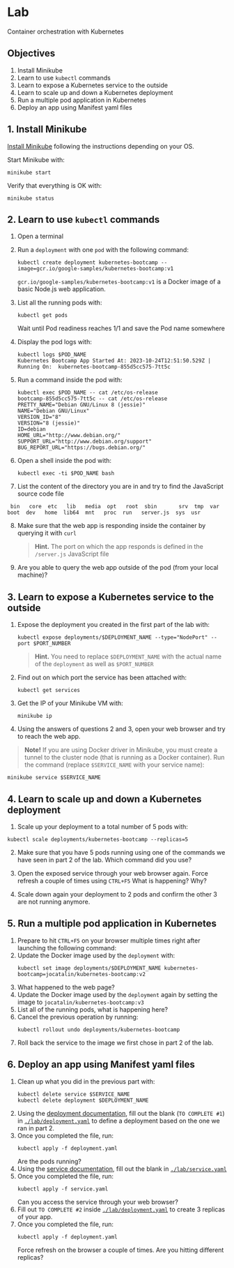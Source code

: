 # Lab

Container orchestration with Kubernetes

## Objectives

1. Install Minikube
2. Learn to use `kubectl` commands
3. Learn to expose a Kubernetes service to the outside
4. Learn to scale up and down a Kubernetes deployment
5. Run a multiple pod application in Kubernetes
6. Deploy an app using Manifest yaml files

## 1. Install Minikube

[Install Minikube](https://kubernetes.io/docs/tasks/tools/install-minikube/) following the instructions depending on your OS.

Start Minikube with:

```
minikube start
```

Verify that everything is OK with:

```
minikube status
```

## 2. Learn to use `kubectl` commands

1. Open a terminal

2. Run a `deployment` with one `pod` with the following command:
   ```
   kubectl create deployment kubernetes-bootcamp --image=gcr.io/google-samples/kubernetes-bootcamp:v1
   ```
   `gcr.io/google-samples/kubernetes-bootcamp:v1` is a Docker image of a basic Node.js web application.
3. List all the running pods with:
   ```
   kubectl get pods
   ```
   Wait until Pod readiness reaches 1/1 and save the Pod name somewhere
4. Display the pod logs with:
   ```
   kubectl logs $POD_NAME
   Kubernetes Bootcamp App Started At: 2023-10-24T12:51:50.529Z | Running On:  kubernetes-bootcamp-855d5cc575-7tt5c
   ```
5. Run a command inside the pod with:

   ```
   kubectl exec $POD_NAME -- cat /etc/os-release
   bootcamp-855d5cc575-7tt5c -- cat /etc/os-release
   PRETTY_NAME="Debian GNU/Linux 8 (jessie)"
   NAME="Debian GNU/Linux"
   VERSION_ID="8"
   VERSION="8 (jessie)"
   ID=debian
   HOME_URL="http://www.debian.org/"
   SUPPORT_URL="http://www.debian.org/support"
   BUG_REPORT_URL="https://bugs.debian.org/"
   ```

6. Open a shell inside the pod with:
   ```
   kubectl exec -ti $POD_NAME bash
   ```
7. List the content of the directory you are in and try to find the JavaScript source code file

```
 bin   core  etc   lib	 media	opt   root  sbin       srv  tmp  var boot  dev   home  lib64  mnt	proc  run   server.js  sys  usr
```

8. Make sure that the web app is responding inside the container by querying it with `curl`

   > **Hint.** The port on which the app responds is defined in the `/server.js` JavaScript file

9. Are you able to query the web app outside of the pod (from your local machine)?

## 3. Learn to expose a Kubernetes service to the outside

1. Expose the deployment you created in the first part of the lab with:

   ```
   kubectl expose deployments/$DEPLOYMENT_NAME --type="NodePort" --port $PORT_NUMBER
   ```

   > **Hint.** You need to replace `$DEPLOYMENT_NAME` with the actual name of the `deployment` as well as `$PORT_NUMBER`

2. Find out on which port the service has been attached with:
   ```
   kubectl get services
   ```
3. Get the IP of your Minikube VM with:
   ```
   minikube ip
   ```
4. Using the answers of questions 2 and 3, open your web browser and try to reach the web app.

> **Note!** If you are using Docker driver in Minikube, you must create a tunnel to the cluster node (that is running as a Docker container). Run the command (replace `$SERVICE_NAME` with your service name):

```
minikube service $SERVICE_NAME
```

## 4. Learn to scale up and down a Kubernetes deployment

1. Scale up your deployment to a total number of 5 pods with:

```
kubectl scale deployments/kubernetes-bootcamp --replicas=5
```

2. Make sure that you have 5 pods running using one of the commands we have seen in part 2 of the lab. Which command did you use?

3. Open the exposed service through your web browser again.
   Force refresh a couple of times using `CTRL+F5`
   What is happening? Why?
4. Scale down again your deployment to 2 pods and confirm the other 3 are not running anymore.

## 5. Run a multiple pod application in Kubernetes

1. Prepare to hit `CTRL+F5` on your browser multiple times right after launching the following command:
2. Update the Docker image used by the `deployment` with:
   ```
   kubectl set image deployments/$DEPLOYMENT_NAME kubernetes-bootcamp=jocatalin/kubernetes-bootcamp:v2
   ```
3. What happened to the web page?
4. Update the Docker image used by the `deployment` again by setting the image to `jocatalin/kubernetes-bootcamp:v3`
5. List all of the running pods, what is happening here?
6. Cancel the previous operation by running:
   ```
   kubectl rollout undo deployments/kubernetes-bootcamp
   ```
7. Roll back the service to the image we first chose in part 2 of the lab.

## 6. Deploy an app using Manifest yaml files

1. Clean up what you did in the previous part with:
   ```
   kubectl delete service $SERVICE_NAME
   kubectl delete deployment $DEPLOYMENT_NAME
   ```
2. Using the [deployment documentation](https://kubernetes.io/docs/concepts/workloads/controllers/deployment/), fill out the blank (`TO COMPLETE #1`) in [`./lab/deployment.yaml`](./lab/deployment.yaml) to define a deployment based on the one we ran in part 2.
3. Once you completed the file, run:
   ```
   kubectl apply -f deployment.yaml
   ```
   Are the pods running?
4. Using the [service documentation](https://kubernetes.io/docs/concepts/services-networking/service/), fill out the blank in [`./lab/service.yaml`](./lab/service.yaml)
5. Once you completed the file, run:
   ```
   kubectl apply -f service.yaml
   ```
   Can you access the service through your web browser?
6. Fill out `TO COMPLETE #2` inside [`./lab/deployment.yaml`](./lab/deployment.yaml) to create 3 replicas of your app.
7. Once you completed the file, run:
   ```
   kubectl apply -f deployment.yaml
   ```
   Force refresh on the browser a couple of times. Are you hitting different replicas?
